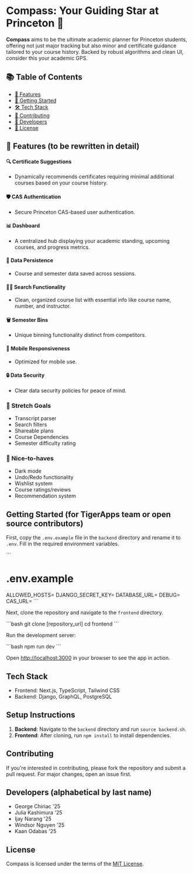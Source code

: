 # Compass: Your Guiding Star at Princeton 🧭

**Compass** aims to be the ultimate academic planner for Princeton students, offering not just major tracking but also minor and certificate guidance tailored to your course history. Backed by robust algorithms and clean UI, consider this your academic GPS.

## 📚 Table of Contents
- [🌟 Features](#features)
- [🚀 Getting Started](#getting-started)
- [🛠 Tech Stack](#tech-stack)
- [🤝 Contributing](#contributing)
- [👥 Developers](#developers)
- [📜 License](#license)

## 🌟 Features (to be rewritten in detail)

#### 🔍 Certificate Suggestions
- Dynamically recommends certificates requiring minimal additional courses based on your course history.

#### 🛡 CAS Authentication
- Secure Princeton CAS-based user authentication.

#### 📊 Dashboard
- A centralized hub displaying your academic standing, upcoming courses, and progress metrics.

#### 💾 Data Persistence
- Course and semester data saved across sessions.

#### 🕵️‍♀️ Search Functionality
- Clean, organized course list with essential info like course name, number, and instructor.

#### 🗑 Semester Bins
- Unique binning functionality distinct from competitors.

#### 📲 Mobile Responsiveness
- Optimized for mobile use.

#### 🔒 Data Security
- Clear data security policies for peace of mind.

### 🎯 Stretch Goals

- Transcript parser
- Search filters
- Shareable plans
- Course Dependencies
- Semester difficulty rating

### 🌈 Nice-to-haves

- Dark mode
- Undo/Redo functionality
- Wishlist system
- Course ratings/reviews
- Recommendation system

## Getting Started (for TigerApps team or open source contributors)

First, copy the `.env.example` file in the `backend` directory and rename it to `.env`. Fill in the required environment variables.

\`\`\`
# .env.example
ALLOWED_HOSTS=
DJANGO_SECRET_KEY=
DATABASE_URL=
DEBUG=
CAS_URL=
\`\`\`

Next, clone the repository and navigate to the `frontend` directory.

\`\`\`bash
git clone [repository_url]
cd frontend
\`\`\`

Run the development server:

\`\`\`bash
npm run dev
\`\`\`

Open [http://localhost:3000](http://localhost:3000) in your browser to see the app in action.

## Tech Stack

- Frontend: Next.js, TypeScript, Tailwind CSS
- Backend: Django, GraphQL, PostgreSQL

## Setup Instructions

1. **Backend**: Navigate to the `backend` directory and run `source backend.sh`.
2. **Frontend**: After cloning, run `npm install` to install dependencies.

## Contributing

If you're interested in contributing, please fork the repository and submit a pull request. For major changes, open an issue first.

## Developers (alphabetical by last name)

- George Chiriac '25
- Julia Kashimura '25
- Ijay Narang '25
- Windsor Nguyen '25
- Kaan Odabas '25

## License

Compass is licensed under the terms of the [MIT License](LICENSE).
